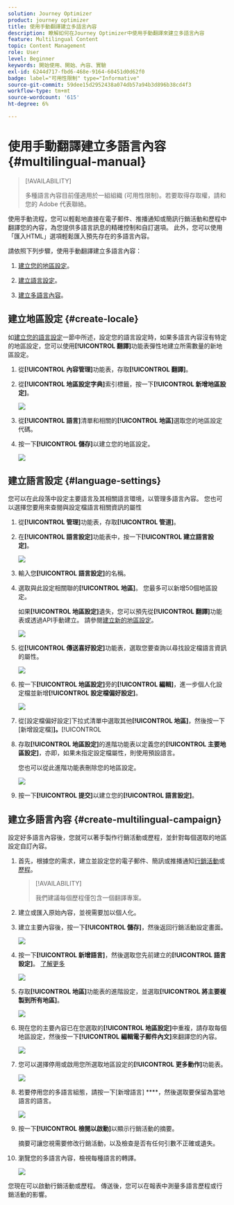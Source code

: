 ```yaml
---
solution: Journey Optimizer
product: journey optimizer
title: 使用手動翻譯建立多語言內容
description: 瞭解如何在Journey Optimizer中使用手動翻譯來建立多語言內容
feature: Multilingual Content
topic: Content Management
role: User
level: Beginner
keywords: 開始使用、開始、內容、實驗
exl-id: 6244d717-fbd6-468e-9164-60451d0d62f0
badge: label="可用性限制" type="Informative"
source-git-commit: 59dee15d2952438a074db57a94b3d896b38cd4f3
workflow-type: tm+mt
source-wordcount: '615'
ht-degree: 6%

---
```


# 使用手動翻譯建立多語言內容 {#multilingual-manual}

>[!AVAILABILITY]
>
>多種語言內容目前僅適用於一組組織 (可用性限制)。若要取得存取權，請和您的 Adobe 代表聯絡。

使用手動流程，您可以輕鬆地直接在電子郵件、推播通知或簡訊行銷活動和歷程中翻譯您的內容，為您提供多語言訊息的精確控制和自訂選項。 此外，您可以使用「匯入HTML」選項輕鬆匯入預先存在的多語言內容。

請依照下列步驟，使用手動翻譯建立多語言內容：

1. [建立您的地區設定](#create-locale)。

1. [建立語言設定](#create-language-settings)。

1. [建立多語言內容](#create-a-multilingual-campaign)。

## 建立地區設定 {#create-locale}

如[建立您的語言設定](#language-settings)一節中所述，設定您的語言設定時，如果多語言內容沒有特定的地區設定，您可以使用&#x200B;**[!UICONTROL 翻譯]**&#x200B;功能表彈性地建立所需數量的新地區設定。

1. 從&#x200B;**[!UICONTROL 內容管理]**&#x200B;功能表，存取&#x200B;**[!UICONTROL 翻譯]**。

1. 從&#x200B;**[!UICONTROL 地區設定字典]**&#x200B;索引標籤，按一下&#x200B;**[!UICONTROL 新增地區設定]**。

   ![](assets/locale_1.png)

1. 從&#x200B;**[!UICONTROL 語言]**&#x200B;清單和相關的&#x200B;**[!UICONTROL 地區]**&#x200B;選取您的地區設定代碼。

1. 按一下&#x200B;**[!UICONTROL 儲存]**&#x200B;以建立您的地區設定。

   ![](assets/locale_2.png)

## 建立語言設定 {#language-settings}

您可以在此段落中設定主要語言及其相關語言環境，以管理多語言內容。 您也可以選擇您要用來查閱與設定檔語言相關資訊的屬性

1. 從&#x200B;**[!UICONTROL 管理]**&#x200B;功能表，存取&#x200B;**[!UICONTROL 管道]**。

1. 在&#x200B;**[!UICONTROL 語言設定]**&#x200B;功能表中，按一下&#x200B;**[!UICONTROL 建立語言設定]**。

   ![](assets/multilingual-settings-1.png)

1. 輸入您&#x200B;**[!UICONTROL 語言設定]**&#x200B;的名稱。

1. 選取與此設定相關聯的&#x200B;**[!UICONTROL 地區]**。 您最多可以新增50個地區設定。

   如果&#x200B;**[!UICONTROL 地區設定]**&#x200B;遺失，您可以預先從&#x200B;**[!UICONTROL 翻譯]**&#x200B;功能表或透過API手動建立。 請參閱[建立新的地區設定](#create-locale)。

   ![](assets/multilingual-settings-2.png)

1. 從&#x200B;**[!UICONTROL 傳送喜好設定]**&#x200B;功能表，選取您要查詢以尋找設定檔語言資訊的屬性。

   ![](assets/multilingual-settings-3.png)

1. 按一下&#x200B;**[!UICONTROL 地區設定]**&#x200B;旁的&#x200B;**[!UICONTROL 編輯]**，進一步個人化設定檔並新增&#x200B;**[!UICONTROL 設定檔偏好設定]**。

   ![](assets/multilingual-settings-4.png)

1. 從[設定檔偏好設定]下拉式清單中選取其他&#x200B;**[!UICONTROL 地區]**，然後按一下[新增設定檔&#x200B;]**]。**[!UICONTROL 

1. 存取&#x200B;**[!UICONTROL 地區設定]**&#x200B;的進階功能表以定義您的&#x200B;**[!UICONTROL 主要地區設定]**，亦即，如果未指定設定檔屬性，則使用預設語言。

   您也可以從此進階功能表刪除您的地區設定。

   ![](assets/multilingual-settings-5.png)

1. 按一下&#x200B;**[!UICONTROL 提交]**&#x200B;以建立您的&#x200B;**[!UICONTROL 語言設定]**。

<!--
1. Access the **[!UICONTROL Channel surfaces]** menu and create a new channel surface or select an existing one.


1. In the **[!UICONTROL Header parameters]** section, select the **[!UICONTROL Enable multilingual]** option.

1. Select your **[!UICONTROL Locales dictionary]** and add as many as needed.
-->

## 建立多語言內容 {#create-multilingual-campaign}

設定好多語言內容後，您就可以著手製作行銷活動或歷程，並針對每個選取的地區設定自訂內容。

1. 首先，根據您的需求，建立並設定您的電子郵件、簡訊或推播通知[行銷活動](../campaigns/create-campaign.md)或[歷程](../building-journeys/journeys-message.md)。

   >[!AVAILABILITY]
   >
   >我們建議每個歷程僅包含一個翻譯專案。

1. 建立或匯入原始內容，並視需要加以個人化。

1. 建立主要內容後，按一下&#x200B;**[!UICONTROL 儲存]**，然後返回行銷活動設定畫面。

   ![](assets/multilingual-campaign-2.png)

1. 按一下&#x200B;**[!UICONTROL 新增語言]**，然後選取您先前建立的&#x200B;**[!UICONTROL 語言設定]**。 [了解更多](#create-language-settings)

   ![](assets/multilingual-campaign-3.png)

1. 存取&#x200B;**[!UICONTROL 地區]**&#x200B;功能表的進階設定，並選取&#x200B;**[!UICONTROL 將主要複製到所有地區]**。

   ![](assets/multilingual-campaign-4.png)

1. 現在您的主要內容已在您選取的&#x200B;**[!UICONTROL 地區設定]**&#x200B;中重複，請存取每個地區設定，然後按一下&#x200B;**[!UICONTROL 編輯電子郵件內文]**&#x200B;來翻譯您的內容。

   ![](assets/multilingual-campaign-5.png)

1. 您可以選擇停用或啟用您所選取地區設定的&#x200B;**[!UICONTROL 更多動作]**&#x200B;功能表。

   ![](assets/multilingual-campaign-6.png)

1. 若要停用您的多語言組態，請按一下[新增語言] ****，然後選取要保留為當地語言的語言。

   ![](assets/multilingual-campaign-7.png)

1. 按一下&#x200B;**[!UICONTROL 檢閱以啟動]**&#x200B;以顯示行銷活動的摘要。

   摘要可讓您視需要修改行銷活動，以及檢查是否有任何引數不正確或遺失。

1. 瀏覽您的多語言內容，檢視每種語言的轉譯。

   ![](assets/multilingual-campaign-8.png)

您現在可以啟動行銷活動或歷程。 傳送後，您可以在報表中測量多語言歷程或行銷活動的影響。

<!--
# Create a multilingual journey {#create-multilingual-journey}

1. Create your journey with a Delivery and personalize your content as needed.
1. From your delivery action, click Edit content.
1. Click Add languages.

-->
